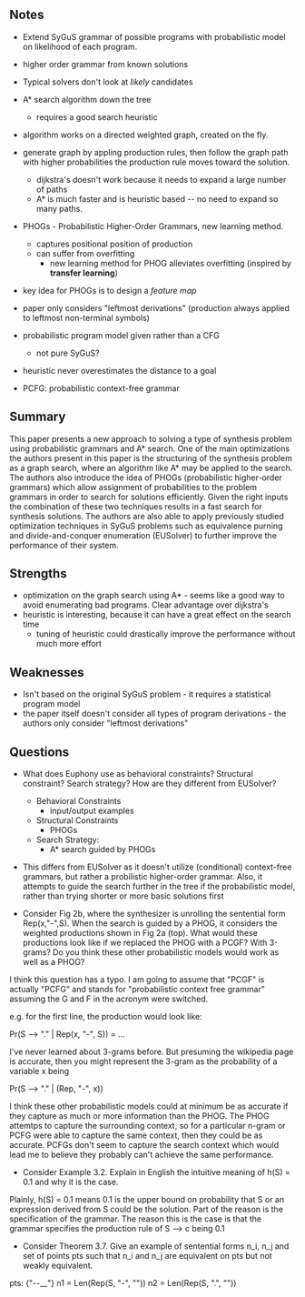 ## Notes

- Extend SyGuS grammar of possible programs with probabilistic model on likelihood of each program.
- higher order grammar from known solutions

- Typical solvers don't look at _likely_ candidates
- A* search algorithm down the tree
    - requires a good search heuristic
- algorithm works on a directed weighted graph, created on the fly.
- generate graph by appling production rules, then follow the graph path with
  higher probabilities the production rule moves toward the solution.
  - dijkstra's doesn't work because it needs to expand a large number of paths
  - A* is much faster and is heuristic based -- no need to expand so many paths.
- PHOGs - Probabilistic Higher-Order Grammars, new learning method.
  - captures positional position of production
  - can suffer from overfitting
    - new learning method for PHOG alleviates overfitting (inspired by **transfer learning**)
- key idea for PHOGs is to design a _feature map_
- paper only considers "leftmost derivations" (production always applied to
  leftmost non-terminal symbols)
- probabilistic program model given rather than a CFG
  - not pure SyGuS?
- heuristic never overestimates the distance to a goal
- PCFG: probabilistic context-free grammar

## Summary

This paper presents a new approach to solving a type of synthesis problem using
probabilistic grammars and A* search. One of the main optimizations the authors
present in this paper is the structuring of the synthesis problem as a graph
search, where an algorithm like A* may be applied to the search. The authors
also introduce the idea of PHOGs (probabilistic higher-order grammars) which
allow assignment of probabilities to the problem grammars in order to search for
solutions efficiently. Given the right inputs the combination of these two
techniques results in a fast search for synthesis solutions. The authors are
also able to apply previously studied optimization techniques in SyGuS problems
such as equivalence purning and divide-and-conquer enumeration (EUSolver) to
further improve the performance of their system.


## Strengths

- optimization on the graph search using A* - seems like a good way to avoid
  enumerating bad programs. Clear advantage over dijkstra's
- heuristic is interesting, because it can have a great effect on the search time
  - tuning of heuristic could drastically improve the performance without much
    more effort
## Weaknesses

- Isn't based on the original SyGuS problem - it requires a statistical program
  model
- the paper itself doesn't consider all types of program derivations - the
  authors only consider "leftmost derivations"
## Questions

- What does Euphony use as behavioral constraints? Structural constraint? Search
  strategy? How are they different from EUSolver?
  - Behavioral Constraints
    - input/output examples
  - Structural Constraints
    - PHOGs
  - Search Strategy:
    - A* search guided by PHOGs

- This differs from EUSolver as it doesn't utilize (conditional) context-free
  grammars, but rather a probilistic higher-order grammar. Also, it attempts to
  guide the search further in the tree if the probabilistic model, rather than
  trying shorter or more basic solutions first

- Consider Fig 2b, where the synthesizer is unrolling the sentential form
  Rep(x,"-",S). When the search is guided by a PHOG, it considers the weighted
  productions shown in Fig 2a (top). What would these productions look like if
  we replaced the PHOG with a PCGF? With 3-grams? Do you think these other
  probabilistic models would work as well as a PHOG?

I think this question has a typo. I am going to assume that "PCGF" is actually
"PCFG" and stands for "probabilistic context free grammar" assuming the G and F
in the acronym were switched.

e.g. for the first line, the production would look like:

Pr(S --> "." | Rep(x, "-", S)) = ...

I've never learned about 3-grams before. But presuming the wikipedia page is
accurate, then you might represent the 3-gram as the probability of a variable x being

Pr(S --> "." | (Rep, "-", x))

I think these other probabilistic models could at minimum be as accurate if they
capture as much or more information than the PHOG. The PHOG attemtps to capture
the surrounding context, so for a particular n-gram or PCFG were able to capture
the same context, then they could be as accurate. PCFGs don't seem to capture
the search context which would lead me to believe they probably can't achieve
the same performance.

- Consider Example 3.2. Explain in English the intuitive meaning of h(S) = 0.1
    and why it is the case.

Plainly, h(S) = 0.1 means 0.1 is the upper bound on probability that S or an
expression derived from S could be the solution. Part of the reason is the
specification of the grammar. The reason this is the case is that the grammar
specifies the production rule of S --> c being 0.1

- Consider Theorem 3.7. Give an example of sentential forms n_i, n_j and set of
  points pts such that n_i and n_j are equivalent on pts but not weakly
  equivalent.

pts: {"--__"}
n1 = Len(Rep(S, "-", ""))
n2 = Len(Rep(S, ".", ""))